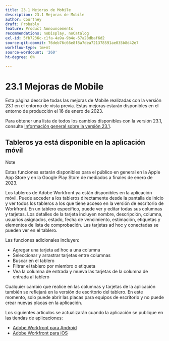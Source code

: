 ```yaml
---
title: 23.1 Mejoras de Mobile
description: 23.1 Mejoras de Mobile
author: Courtney
draft: Probably
feature: Product Announcements
recommendations: noDisplay, noCatalog
exl-id: 5fb7236c-c1fa-4a9a-9b4e-67a28dbaf6d2
source-git-commit: 76deb76c66e8f8a7dea721378591ae035b8d42e7
workflow-type: tm+mt
source-wordcount: '260'
ht-degree: 0%

---
```


# 23.1 Mejoras de Mobile

Esta página describe todas las mejoras de Mobile realizadas con la versión 23.1 en el entorno de vista previa. Estas mejoras estarán disponibles en el entorno de producción el 16 de enero de 2023.

Para obtener una lista de todos los cambios disponibles con la versión 23.1, consulte [Información general sobre la versión 23.1](/help/quicksilver/product-announcements/product-releases/23.1-release-activity/23-1-release-overview.md).

## Tableros ya está disponible en la aplicación móvil

>[!NOTE]
>
>Estas funciones estarán disponibles para el público en general en la Apple App Store y en la Google Play Store de mediados a finales de enero de 2023.

Los tableros de Adobe Workfront ya están disponibles en la aplicación móvil. Puede acceder a los tableros directamente desde la pantalla de inicio y ver todos los tableros a los que tiene acceso en la versión de escritorio de Workfront. En un tablero específico, puede ver y editar todas sus columnas y tarjetas. Los detalles de la tarjeta incluyen nombre, descripción, columna, usuarios asignados, estado, fecha de vencimiento, estimación, etiquetas y elementos de lista de comprobación. Las tarjetas ad hoc y conectadas se pueden ver en el tablero.

Las funciones adicionales incluyen:

* Agregar una tarjeta ad hoc a una columna
* Seleccionar y arrastrar tarjetas entre columnas
* Buscar en el tablero
* Filtrar el tablero por miembro o etiqueta
* Vea la columna de entrada y mueva las tarjetas de la columna de entrada al tablero

Cualquier cambio que realice en las columnas y tarjetas de la aplicación también se reflejará en la versión de escritorio del tablero. En este momento, solo puede abrir las placas para equipos de escritorio y no puede crear nuevas placas en la aplicación.

Los siguientes artículos se actualizarán cuando la aplicación se publique en las tiendas de aplicaciones:

* [Adobe Workfront para Android](/help/quicksilver/workfront-basics/mobile-apps/using-the-workfront-mobile-app/workfront-for-android.md)
* [Adobe Workfront para iOS](/help/quicksilver/workfront-basics/mobile-apps/using-the-workfront-mobile-app/workfront-for-ios.md)
